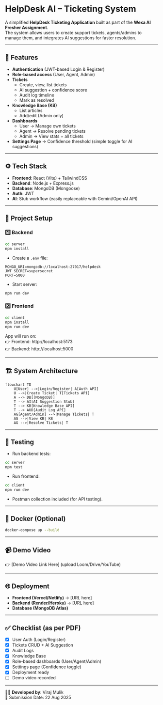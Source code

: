 # HelpDesk AI – Ticketing System

A simplified **HelpDesk Ticketing Application** built as part of the **Wexa AI Fresher Assignment**.  
The system allows users to create support tickets, agents/admins to manage them, and integrates AI suggestions for faster resolution.

---

## 📌 Features

- **Authentication** (JWT-based Login & Register)  
- **Role-based access** (User, Agent, Admin)  
- **Tickets**  
  - Create, view, list tickets  
  - AI suggestion + confidence score  
  - Audit log timeline  
  - Mark as resolved  
- **Knowledge Base (KB)**  
  - List articles  
  - Add/edit (Admin only)  
- **Dashboards**  
  - User → Manage own tickets  
  - Agent → Resolve pending tickets  
  - Admin → View stats + all tickets  
- **Settings Page** → Confidence threshold (simple toggle for AI suggestions)

---

## ⚙️ Tech Stack

- **Frontend**: React (Vite) + TailwindCSS  
- **Backend**: Node.js + Express.js  
- **Database**: MongoDB (Mongoose)  
- **Auth**: JWT  
- **AI**: Stub workflow (easily replaceable with Gemini/OpenAI API)

---

## 🚀 Project Setup

### 1️⃣ Backend
```bash
cd server
npm install
```

- Create a `.env` file:
```env
MONGO_URI=mongodb://localhost:27017/helpdesk
JWT_SECRET=supersecret
PORT=5000
```

- Start server:
```bash
npm run dev
```

### 2️⃣ Frontend
```bash
cd client
npm install
npm run dev
```

App will run on:  
👉 Frontend: http://localhost:5173  
👉 Backend: http://localhost:5000  

---

## 🏗️ System Architecture

```mermaid
flowchart TD
    U[User] -->|Login/Register| A[Auth API]
    U -->|Create Ticket| T[Tickets API]
    A --> DB[(MongoDB)]
    T --> AI[AI Suggestion Stub]
    T --> KB[Knowledge Base API]
    T --> AUD[Audit Log API]
    AG[Agent/Admin] -->|Manage Tickets| T
    AG -->|View KB| KB
    AG -->|Resolve Tickets| T
```

---

## 🧪 Testing

- Run backend tests:
```bash
cd server
npm test
```

- Run frontend:
```bash
cd client
npm run dev
```

- Postman collection included (for API testing).

---

## 🐳 Docker (Optional)

```bash
docker-compose up --build
```

---

## 📹 Demo Video

👉 [Demo Video Link Here] (upload Loom/Drive/YouTube)

---

## 🌐 Deployment

- **Frontend (Vercel/Netlify)** → [URL here]  
- **Backend (Render/Heroku)** → [URL here]  
- **Database (MongoDB Atlas)**  

---

## ✅ Checklist (as per PDF)

- [x] User Auth (Login/Register)  
- [x] Tickets CRUD + AI Suggestion  
- [x] Audit Logs  
- [x] Knowledge Base  
- [x] Role-based dashboards (User/Agent/Admin)  
- [x] Settings page (Confidence toggle)  
- [x] Deployment ready  
- [ ] Demo video recorded  

---

👨‍💻 **Developed by**: Viraj Mulik  
📅 Submission Date: 22 Aug 2025
